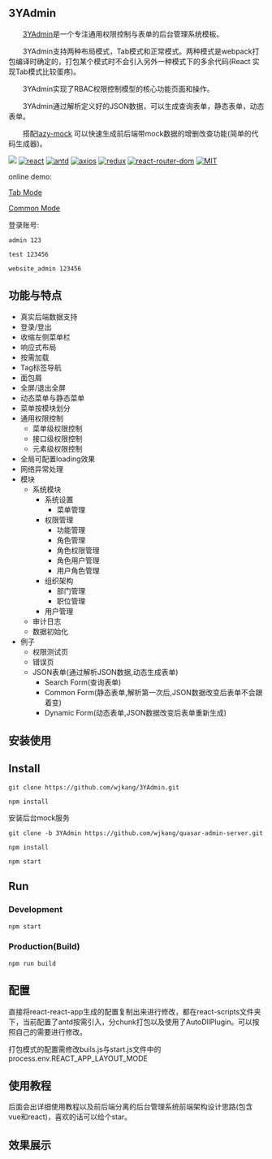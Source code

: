 
## 3YAdmin
&emsp;&emsp;[3YAdmin](http://jaycewu.coding.me/vue-quasar-admin)是一个专注通用权限控制与表单的后台管理系统模板。

&emsp;&emsp;3YAdmin支持两种布局模式，Tab模式和正常模式。两种模式是webpack打包编译时确定的，打包某个模式时不会引入另外一种模式下的多余代码(React 实现Tab模式比较蛋疼)。

&emsp;&emsp;3YAdmin实现了RBAC权限控制模型的核心功能页面和操作。

&emsp;&emsp;3YAdmin通过解析定义好的JSON数据，可以生成查询表单，静态表单，动态表单。

&emsp;&emsp;搭配[lazy-mock](https://github.com/wjkang/lazy-mock) 可以快速生成前后端带mock数据的增删改查功能(简单的代码生成器)。

[![](https://ci.appveyor.com/api/projects/status/github/wjkang/3YAdmin?branch=master&svg=true)]()
[![react](https://img.shields.io/badge/react-16.3.2-brightgreen.svg)](https://github.com/facebook/react/)
[![antd](https://img.shields.io/badge/antd-3.5.3-brightgreen.svg)](https://github.com/ant-design/ant-design)
[![axios](https://img.shields.io/badge/axios-0.18.0-brightgreen.svg)](https://github.com/axios/axios)
[![redux](https://img.shields.io/badge/redux-4.0.0-brightgreen.svg)](https://github.com/reduxjs/redux)
[![react-router-dom](https://img.shields.io/badge/react--router--dom-4.2.2-brightgreen.svg)](https://github.com/axios/axios)
[![MIT](https://img.shields.io/badge/license-MIT-brightgreen.svg)]()

online demo:

[Tab Mode](http://jaycewu.coding.me/3YAdmin-preview)    

[Common Mode](http://jaycewu.coding.me/3YAdmin-preview-common)

登录账号:

    admin 123

    test 123456

    website_admin 123456


## 功能与特点

- 真实后端数据支持
- 登录/登出
- 收缩左侧菜单栏
- 响应式布局
- 按需加载
- Tag标签导航
- 面包屑
- 全屏/退出全屏
- 动态菜单与静态菜单
- 菜单按模块划分
- 通用权限控制
    - 菜单级权限控制
    - 接口级权限控制
    - 元素级权限控制
- 全局可配置loading效果
- 网络异常处理
- 模块
    - 系统模块
        - 系统设置
            - 菜单管理
        - 权限管理
            - 功能管理
            - 角色管理
            - 角色权限管理
            - 角色用户管理
            - 用户角色管理
        - 组织架构
            - 部门管理
            - 职位管理
        - 用户管理 
    - 审计日志
    - 数据初始化
- 例子
    - 权限测试页
    - 错误页
    - JSON表单(通过解析JSON数据,动态生成表单)
        - Search Form(查询表单)
        - Common Form(静态表单,解析第一次后,JSON数据改变后表单不会跟着变)
        - Dynamic Form(动态表单,JSON数据改变后表单重新生成)


## 安装使用

## Install
```bush
git clone https://github.com/wjkang/3YAdmin.git

npm install
```

安装后台mock服务
```bush
git clone -b 3YAdmin https://github.com/wjkang/quasar-admin-server.git

npm install

npm start
```


## Run
### Development
```bush
npm start
```
### Production(Build)
```bush
npm run build
```

## 配置

直接将react-react-app生成的配置复制出来进行修改，都在react-scripts文件夹下，当前配置了antd按需引入，分chunk打包以及使用了AutoDllPlugin。可以按照自己的需要进行修改。

打包模式的配置需修改buils.js与start.js文件中的process.env.REACT_APP_LAYOUT_MODE

## 使用教程

后面会出详细使用教程以及前后端分离的后台管理系统前端架构设计思路(包含vue和react)，喜欢的话可以给个star。

## 效果展示

